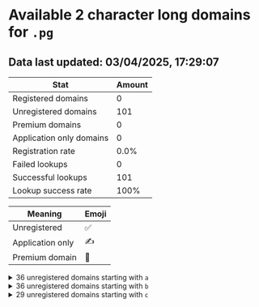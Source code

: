 # Available 2 character long domains for `.pg`

## Data last updated: 03/04/2025, 17:29:07

|Stat|Amount|
|--|--|
|Registered domains|0|
|Unregistered domains|101|
|Premium domains|0|
|Application only domains|0|
|Registration rate|0.0%|
|Failed lookups|0|
|Successful lookups|101|
|Lookup success rate|100%|


|Meaning|Emoji|
|--|--|
|Unregistered|:white_check_mark:|
|Application only|:writing_hand:|
|Premium domain|:gem:|

<details>
<summary>36 unregistered domains starting with <bold><code>a</code></bold></summary>

|Type|Domain|
|--|--|
|:white_check_mark:|`a0.pg`|
|:white_check_mark:|`a1.pg`|
|:white_check_mark:|`a2.pg`|
|:white_check_mark:|`a3.pg`|
|:white_check_mark:|`a4.pg`|
|:white_check_mark:|`a5.pg`|
|:white_check_mark:|`a6.pg`|
|:white_check_mark:|`a7.pg`|
|:white_check_mark:|`a8.pg`|
|:white_check_mark:|`a9.pg`|
|:white_check_mark:|`aa.pg`|
|:white_check_mark:|`ab.pg`|
|:white_check_mark:|`ac.pg`|
|:white_check_mark:|`ad.pg`|
|:white_check_mark:|`ae.pg`|
|:white_check_mark:|`af.pg`|
|:white_check_mark:|`ag.pg`|
|:white_check_mark:|`ah.pg`|
|:white_check_mark:|`ai.pg`|
|:white_check_mark:|`aj.pg`|
|:white_check_mark:|`ak.pg`|
|:white_check_mark:|`al.pg`|
|:white_check_mark:|`am.pg`|
|:white_check_mark:|`an.pg`|
|:white_check_mark:|`ao.pg`|
|:white_check_mark:|`ap.pg`|
|:white_check_mark:|`aq.pg`|
|:white_check_mark:|`ar.pg`|
|:white_check_mark:|`as.pg`|
|:white_check_mark:|`at.pg`|
|:white_check_mark:|`au.pg`|
|:white_check_mark:|`av.pg`|
|:white_check_mark:|`aw.pg`|
|:white_check_mark:|`ax.pg`|
|:white_check_mark:|`ay.pg`|
|:white_check_mark:|`az.pg`|
</details>
<details>
<summary>36 unregistered domains starting with <bold><code>b</code></bold></summary>

|Type|Domain|
|--|--|
|:white_check_mark:|`b0.pg`|
|:white_check_mark:|`b1.pg`|
|:white_check_mark:|`b2.pg`|
|:white_check_mark:|`b3.pg`|
|:white_check_mark:|`b4.pg`|
|:white_check_mark:|`b5.pg`|
|:white_check_mark:|`b6.pg`|
|:white_check_mark:|`b7.pg`|
|:white_check_mark:|`b8.pg`|
|:white_check_mark:|`b9.pg`|
|:white_check_mark:|`ba.pg`|
|:white_check_mark:|`bb.pg`|
|:white_check_mark:|`bc.pg`|
|:white_check_mark:|`bd.pg`|
|:white_check_mark:|`be.pg`|
|:white_check_mark:|`bf.pg`|
|:white_check_mark:|`bg.pg`|
|:white_check_mark:|`bh.pg`|
|:white_check_mark:|`bi.pg`|
|:white_check_mark:|`bj.pg`|
|:white_check_mark:|`bk.pg`|
|:white_check_mark:|`bl.pg`|
|:white_check_mark:|`bm.pg`|
|:white_check_mark:|`bn.pg`|
|:white_check_mark:|`bo.pg`|
|:white_check_mark:|`bp.pg`|
|:white_check_mark:|`bq.pg`|
|:white_check_mark:|`br.pg`|
|:white_check_mark:|`bs.pg`|
|:white_check_mark:|`bt.pg`|
|:white_check_mark:|`bu.pg`|
|:white_check_mark:|`bv.pg`|
|:white_check_mark:|`bw.pg`|
|:white_check_mark:|`bx.pg`|
|:white_check_mark:|`by.pg`|
|:white_check_mark:|`bz.pg`|
</details>
<details>
<summary>29 unregistered domains starting with <bold><code>c</code></bold></summary>

|Type|Domain|
|--|--|
|:white_check_mark:|`c0.pg`|
|:white_check_mark:|`c1.pg`|
|:white_check_mark:|`c2.pg`|
|:white_check_mark:|`ca.pg`|
|:white_check_mark:|`cb.pg`|
|:white_check_mark:|`cc.pg`|
|:white_check_mark:|`cd.pg`|
|:white_check_mark:|`ce.pg`|
|:white_check_mark:|`cf.pg`|
|:white_check_mark:|`cg.pg`|
|:white_check_mark:|`ch.pg`|
|:white_check_mark:|`ci.pg`|
|:white_check_mark:|`cj.pg`|
|:white_check_mark:|`ck.pg`|
|:white_check_mark:|`cl.pg`|
|:white_check_mark:|`cm.pg`|
|:white_check_mark:|`cn.pg`|
|:white_check_mark:|`co.pg`|
|:white_check_mark:|`cp.pg`|
|:white_check_mark:|`cq.pg`|
|:white_check_mark:|`cr.pg`|
|:white_check_mark:|`cs.pg`|
|:white_check_mark:|`ct.pg`|
|:white_check_mark:|`cu.pg`|
|:white_check_mark:|`cv.pg`|
|:white_check_mark:|`cw.pg`|
|:white_check_mark:|`cx.pg`|
|:white_check_mark:|`cy.pg`|
|:white_check_mark:|`cz.pg`|
</details>